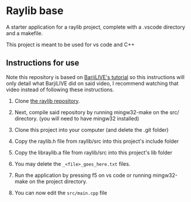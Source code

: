 # Raylib base

A starter application for a raylib project, complete with a .vscode directory and a makefile.

This project is meant to be used for vs code and C++

## Instructions for use

Note this repository is based on [BarjiLIVE's tutorial](https://www.youtube.com/watch?v=u6LXRF-iMg8) so this instructions will only detail what BarjiLIVE did on said video, I recommend watching that video instead of 
following these instructions.

1. Clone [the raylib repository](https://github.com/raysan5/raylib).

2. Next, compile said repository by running mingw32-make on the src/ directory.
(you will need to have mingw32 installed)

3. Clone this project into your computer (and delete the .git folder)

4. Copy the raylib.h file from raylib/src into this project's include folder

5. Copy the libraylib.a file from raylib/src into this project's lib folder

6. You may delete the `_<file>_goes_here.txt` files.

7. Run the application by pressing f5 on vs code or running mingw32-make on the
project directory.

8. You can now edit the `src/main.cpp` file
